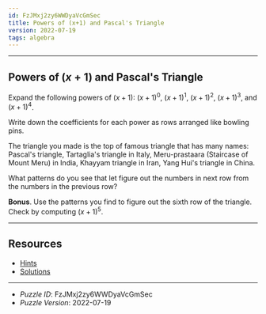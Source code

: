 ```yaml
---
id: FzJMxj2zy6WWDyaVcGmSec
title: Powers of (x+1) and Pascal's Triangle
version: 2022-07-19
tags: algebra
---
```


--------------------------------------------------------------------------------------------

## Powers of $(x+1)$ and Pascal's Triangle

Expand the following powers of $(x+1)$: $(x+1)^0$, $(x+1)^1$, $(x+1)^2$, $(x+1)^3$, and
$(x+1)^4$.

Write down the coefficients for each power as rows arranged like bowling pins.

The triangle you made is the top of famous triangle that has many names: Pascal's triangle,
Tartaglia's triangle in Italy, Meru-prastaara (Staircase of Mount Meru) in India,
Khayyam triangle in Iran, Yang Hui's triangle in China.

What patterns do you see that let figure out the numbers in next row from the numbers in
the previous row?

__Bonus__. Use the patterns you find to figure out the sixth row of the triangle. Check by
computing $(x+1)^5$.

--------------------------------------------------------------------------------------------

## Resources

* [Hints](-FzJMxj2zy6WWDyaVcGmSechints.md)
* [Solutions](FzJMxj2zy6WWDyaVcGmSec-solutions.md)

--------------------------------------------------------------------------------------------

* _Puzzle ID_: FzJMxj2zy6WWDyaVcGmSec
* _Puzzle Version_: 2022-07-19
